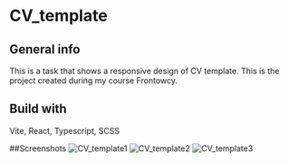 # CV_template

## General info

This is a task that shows a responsive design of CV template. This is the project created during my course Frontowcy.

## Build with

Vite, React, Typescript, SCSS

##Screenshots
![CV_template1](https://github.com/user-attachments/assets/a14dd321-bcde-4c52-a42a-a7ace4971b4f)
![CV_template2](https://github.com/user-attachments/assets/d0d99c0e-931e-4a90-bdaf-5f4b287583b6)
![CV_template3](https://github.com/user-attachments/assets/c44c52ec-6a4f-43ba-ad6c-7930601d9a2d)
